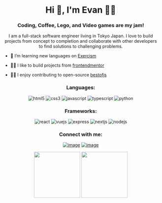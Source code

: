 <h1 align="center">Hi 👋, I'm Evan 👨‍💻</h1>
<h3 align="center">Coding, Coffee, Lego, and Video games are my jam!</h3>

<p align="center">I am a full-stack software engineer living in Tokyo Japan. I love to build projects from concept to completion and collaborate with other developers to find solutions to challenging problems.</p>


- 🌱  I’m learning new languages on [Exercism](https://exercism.org/profiles/Evomatic)

- 👨‍💻  I like to build projects from [frontendmentor](https://www.frontendmentor.io/home)

- 💁🏻  I enjoy contributing to open-source [bestofjs](https://github.com/bestofjs/bestofjs)
  

<h3 align="center">Languages:</h3>
<p align="center"> <img src="https://img.shields.io/badge/html5-%23E34F26.svg?style=for-the-badge&logo=html5&logoColor=white" alt="html5" /> <img src="https://img.shields.io/badge/css3-%231572B6.svg?style=for-the-badge&logo=css3&logoColor=white)" alt="css3"/> <img src="https://img.shields.io/badge/javascript-%23323330.svg?style=for-the-badge&logo=javascript&logoColor=%23F7DF1E" alt="javascript" /> <img src="https://img.shields.io/badge/typescript-%23007ACC.svg?style=for-the-badge&logo=typescript&logoColor=white" alt="typescript"/> <img src="https://img.shields.io/badge/python-3670A0?style=for-the-badge&logo=python&logoColor=ffdd54" alt="python" /> </p><h3

<h3 align="center">Frameworks:</h3>
<p align="center"> <img src="https://img.shields.io/badge/react-%2320232a.svg?style=for-the-badge&logo=react&logoColor=%2361DAFB" alt="react" /> <img src="https://img.shields.io/badge/vuejs-%2335495e.svg?style=for-the-badge&logo=vuedotjs&logoColor=%234FC08D" alt="vuejs" /> <img src="https://img.shields.io/badge/express.js-%23404d59.svg?style=for-the-badge&logo=express&logoColor=%2361DAFB)" alt="express" /> <img src="https://img.shields.io/badge/Next-black?style=for-the-badge&logo=next.js&logoColor=white" alt="nextjs" /> <img src="https://img.shields.io/badge/node.js-6DA55F?style=for-the-badge&logo=node.js&logoColor=white)" alt="nodejs" /> </a> </p><h3

<h3 align="center">Connect with me:</h3>
<div align="center">

[![image](https://img.shields.io/badge/LinkedIn-0077B5?style=for-the-badge&logo=linkedin&logoColor=white)](https://www.linkedin.com/in/evantrujillo/)
[![image](https://img.shields.io/badge/Gmail-D14836?style=for-the-badge&logo=gmail&logoColor=white)](mailto:produtor.evantrujillo30@gmail.com)
  
</div>



<p align= "center">
  <img height= "150" src="https://github-readme-stats.vercel.app/api?username=Evomatic&theme=react&show_icons=true&include_all_commits=true" />
  <img height= "150" src="https://github-readme-stats.vercel.app/api/top-langs/?username=Evomatic&theme=react&layout=compact" />
</p>

